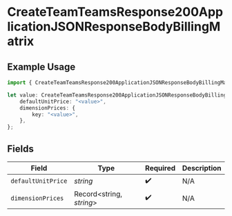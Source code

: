 # CreateTeamTeamsResponse200ApplicationJSONResponseBodyBillingMatrix

## Example Usage

```typescript
import { CreateTeamTeamsResponse200ApplicationJSONResponseBodyBillingMatrix } from "@vercel/sdk/models/operations";

let value: CreateTeamTeamsResponse200ApplicationJSONResponseBodyBillingMatrix = {
    defaultUnitPrice: "<value>",
    dimensionPrices: {
        key: "<value>",
    },
};
```

## Fields

| Field                    | Type                     | Required                 | Description              |
| ------------------------ | ------------------------ | ------------------------ | ------------------------ |
| `defaultUnitPrice`       | *string*                 | :heavy_check_mark:       | N/A                      |
| `dimensionPrices`        | Record<string, *string*> | :heavy_check_mark:       | N/A                      |